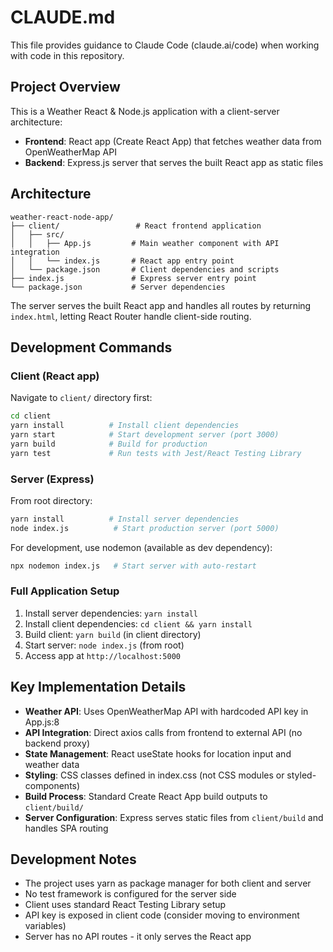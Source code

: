 # CLAUDE.md

This file provides guidance to Claude Code (claude.ai/code) when working with code in this repository.

## Project Overview

This is a Weather React & Node.js application with a client-server architecture:
- **Frontend**: React app (Create React App) that fetches weather data from OpenWeatherMap API
- **Backend**: Express.js server that serves the built React app as static files

## Architecture

```
weather-react-node-app/
├── client/                 # React frontend application
│   ├── src/
│   │   ├── App.js         # Main weather component with API integration
│   │   └── index.js       # React app entry point
│   └── package.json       # Client dependencies and scripts
├── index.js               # Express server entry point
└── package.json           # Server dependencies
```

The server serves the built React app and handles all routes by returning `index.html`, letting React Router handle client-side routing.

## Development Commands

### Client (React app)
Navigate to `client/` directory first:
```bash
cd client
yarn install          # Install client dependencies
yarn start            # Start development server (port 3000)
yarn build            # Build for production
yarn test             # Run tests with Jest/React Testing Library
```

### Server (Express)
From root directory:
```bash
yarn install          # Install server dependencies  
node index.js          # Start production server (port 5000)
```

For development, use nodemon (available as dev dependency):
```bash
npx nodemon index.js   # Start server with auto-restart
```

### Full Application Setup
1. Install server dependencies: `yarn install`
2. Install client dependencies: `cd client && yarn install`
3. Build client: `yarn build` (in client directory)
4. Start server: `node index.js` (from root)
5. Access app at `http://localhost:5000`

## Key Implementation Details

- **Weather API**: Uses OpenWeatherMap API with hardcoded API key in App.js:8
- **API Integration**: Direct axios calls from frontend to external API (no backend proxy)
- **State Management**: React useState hooks for location input and weather data
- **Styling**: CSS classes defined in index.css (not CSS modules or styled-components)
- **Build Process**: Standard Create React App build outputs to `client/build/`
- **Server Configuration**: Express serves static files from `client/build` and handles SPA routing

## Development Notes

- The project uses yarn as package manager for both client and server
- No test framework is configured for the server side
- Client uses standard React Testing Library setup
- API key is exposed in client code (consider moving to environment variables)
- Server has no API routes - it only serves the React app